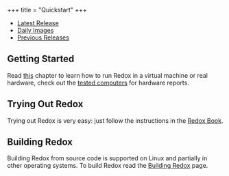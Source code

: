 +++
title = "Quickstart"
+++

- [Latest Release](https://www.redox-os.org/news/release-0.9.0/)
- [Daily Images](https://static.redox-os.org/img/)
- [Previous Releases](https://gitlab.redox-os.org/redox-os/redox/-/releases)

## Getting Started

Read [this](https://doc.redox-os.org/book/getting-started.html) chapter to learn how to run Redox in a virtual machine or real hardware, check out the [tested computers](https://gitlab.redox-os.org/redox-os/redox/-/blob/master/HARDWARE.md) for hardware reports.

## Trying Out Redox

Trying out Redox is very easy: just follow the instructions in the [Redox Book](https://doc.redox-os.org/book/trying-out-redox.html).

## Building Redox

Building Redox from source code is supported on Linux and partially in other operating systems. To build Redox read the [Building Redox](https://doc.redox-os.org/book/podman-build.html) page.

